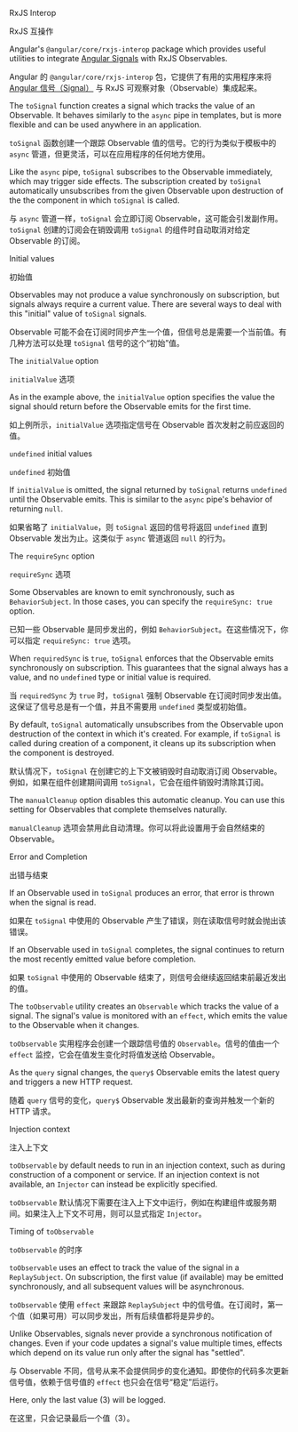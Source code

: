 RxJS Interop

RxJS 互操作

Angular's `@angular/core/rxjs-interop` package which provides useful utilities to integrate [Angular Signals](/guide/signals) with RxJS Observables.

Angular 的 `@angular/core/rxjs-interop` 包，它提供了有用的实用程序来将 [Angular 信号（Signal）](/guide/signals) 与 RxJS 可观察对象（Observable）集成起来。

The `toSignal` function creates a signal which tracks the value of an Observable. It behaves similarly to the `async` pipe in templates, but is more flexible and can be used anywhere in an application.

`toSignal` 函数创建一个跟踪 Observable 值的信号。它的行为类似于模板中的 `async` 管道，但更灵活，可以在应用程序的任何地方使用。

Like the `async` pipe, `toSignal` subscribes to the Observable immediately, which may trigger side effects. The subscription created by
`toSignal` automatically unsubscribes from the given Observable upon destruction of the the component in which `toSignal` is called.

与 `async` 管道一样，`toSignal` 会立即订阅 Observable，这可能会引发副作用。`toSignal` 创建的订阅会在销毁调用 `toSignal` 的组件时自动取消对给定 Observable 的订阅。

Initial values

初始值

Observables may not produce a value synchronously on subscription, but signals always require a current value. There are several ways to deal with this "initial" value of `toSignal` signals.

Observable 可能不会在订阅时同步产生一个值，但信号总是需要一个当前值。有几种方法可以处理 `toSignal` 信号的这个“初始”值。

The `initialValue` option

`initialValue` 选项

As in the example above, the `initialValue` option specifies the value the signal should return before the Observable emits for the first time.

如上例所示，`initialValue` 选项指定信号在 Observable 首次发射之前应返回的值。

`undefined` initial values

`undefined` 初始值

If `initialValue` is omitted, the signal returned by `toSignal` returns `undefined` until the Observable emits. This is similar to the `async` pipe's behavior of returning `null`.

如果省略了 `initialValue`，则 `toSignal` 返回的信号将返回 `undefined` 直到 Observable 发出为止。这类似于 `async` 管道返回 `null` 的行为。

The `requireSync` option

`requireSync` 选项

Some Observables are known to emit synchronously, such as `BehaviorSubject`. In those cases, you can specify the `requireSync: true` option.

已知一些 Observable 是同步发出的，例如 `BehaviorSubject`。在这些情况下，你可以指定 `requireSync: true` 选项。

When `requiredSync` is `true`, `toSignal` enforces that the Observable emits synchronously on subscription. This guarantees that the signal always has a value, and no `undefined` type or initial value is required.

当 `requiredSync` 为 `true` 时，`toSignal` 强制 Observable 在订阅时同步发出值。这保证了信号总是有一个值，并且不需要用 `undefined` 类型或初始值。

By default, `toSignal` automatically unsubscribes from the Observable upon destruction of the context in which it's created. For example, if `toSignal` is called during creation of a component, it cleans up its subscription when the component is destroyed.

默认情况下，`toSignal` 在创建它的上下文被销毁时自动取消订阅 Observable。例如，如果在组件创建期间调用 `toSignal`，它会在组件销毁时清除其订阅。

The `manualCleanup` option disables this automatic cleanup. You can use this setting for Observables that complete themselves naturally.

`manualCleanup` 选项会禁用此自动清理。你可以将此设置用于会自然结束的 Observable。

Error and Completion

出错与结束

If an Observable used in `toSignal` produces an error, that error is thrown when the signal is read.

如果在 `toSignal` 中使用的 Observable 产生了错误，则在读取信号时就会抛出该错误。

If an Observable used in `toSignal` completes, the signal continues to return the most recently emitted value before completion.

如果 `toSignal` 中使用的 Observable 结束了，则信号会继续返回结束前最近发出的值。

The `toObservable` utility creates an `Observable` which tracks the value of a signal. The signal's value is monitored with an `effect`, which emits the value to the Observable when it changes.

`toObservable` 实用程序会创建一个跟踪信号值的 `Observable`。信号的值由一个 `effect` 监控，它会在值发生变化时将值发送给 Observable。

As the `query` signal changes, the `query$` Observable emits the latest query and triggers a new HTTP request.

随着 `query` 信号的变化，`query$` Observable 发出最新的查询并触发一个新的 HTTP 请求。

Injection context

注入上下文

`toObservable` by default needs to run in an injection context, such as during construction of a component or service. If an injection context is not available, an `Injector` can instead be explicitly specified.

`toObservable` 默认情况下需要在注入上下文中运行，例如在构建组件或服务期间。如果注入上下文不可用，则可以显式指定 `Injector`。

Timing of `toObservable`

`toObservable` 的时序

`toObservable` uses an effect to track the value of the signal in a `ReplaySubject`. On subscription, the first value \(if available\) may be emitted synchronously, and all subsequent values will be asynchronous.

`toObservable` 使用 `effect` 来跟踪 `ReplaySubject` 中的信号值。在订阅时，第一个值（如果可用）可以同步发出，所有后续值都将是异步的。

Unlike Observables, signals never provide a synchronous notification of changes. Even if your code updates a signal's value multiple times, effects which depend on its value run only after the signal has "settled".

与 Observable 不同，信号从来不会提供同步的变化通知。即使你的代码多次更新信号值，依赖于信号值的 `effect` 也只会在信号“稳定”后运行。

Here, only the last value \(3\) will be logged.

在这里，只会记录最后一个值（3）。